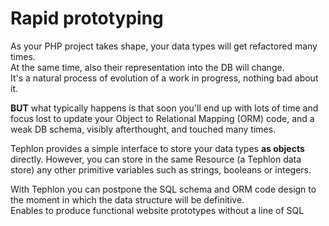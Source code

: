 <h1>Rapid prototyping</h1>
<p>
As your PHP project takes shape, your data types will get refactored many times.<br>
At the same time, also their representation into the DB will change.<br>
It's a natural process of evolution of a work in progress, nothing bad about it.<br>
</p>
<p>
<strong>BUT</strong> what typically happens is that soon you'll end up with lots of time and focus lost to update your Object to Relational Mapping (ORM) code, and a weak DB schema, visibly afterthought, and touched many times.<br>
</p>
<p>
Tephlon provides a simple interface to store your data types <strong>as objects</strong> directly. However, you can store in the same Resource (a Tephlon data store) any other primitive variables such as strings, booleans or integers.<br>
</p>
<p>
With Tephlon you can postpone the SQL schema and ORM code design to the moment in which the data structure will be definitive.<br>
Enables to produce functional website prototypes without a line of SQL<br>
</p>